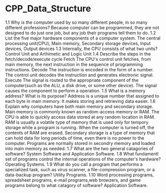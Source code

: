 # CPP_Data_Structure
1.1  Why is the computer used by so many different people, in so many different professions?
     Because computer can be programmed, they are not designed to do just one job, but any job their programs tell them to do.
1.2  List the five major hardware components of a computer system.
     The central processing unit(CPU), Main memory, Secondary storage devices, Input devices, Output devices
1.3  Internally, the CPU consists of what two units?
     Control Unit and Arthimetic and Logic Unit
1.4  Describe the steps in the fetch/decode/execute cycle
     Fetch    The CPU's control unit fetches, from main memory, the next instruction in the sequence of programming instructions.
     Decode   The instruction is encoded in the form of a number. The control unit decodes the instruction and generates electronic signal.
     Execute  The signal is routed to the appropriate component of the computer(such as the ALU, a disk drive, or some other device). The signal causes the component to perform a operation.
1.5  What is a memory address? What is its purpose?
     Address is a unique number that assigned to each byte in main memory. It makes storing and retrieving data easier.
1.6  Explain why computers have both main memory and secondary storage.
     Main memory is commonly known as random-access memory or RAM. The CPU is able to quickly access data stored at any random location in RAM. RAM is usually a volatile type of memory that 
     is used only for tempory storage while a program is running. When the computer is turned off, the contents of RAM are erased.
     Secondary storage is a type of memory that can hold data for long periods of time, even there is no power to the computer. Programs are normally stored in secondry memory and loaded into
     main memory as needed.
1.7  What are the two general catagories of software?
     System Software and Application Software.
1.8  What fundamentl set of programs control the internal operations of the computer's hardware?
     Operating Systems.
1.9  What do you call a program that performs a specialized task, such as virus scanner, a file-compression program, or a data-backup program?
     Utility Programs.
1.10 Word processing programs, spreadsheet programs, e-mail programs,web browzers, and game programs belong to what catagory of software?
     Application Software.
